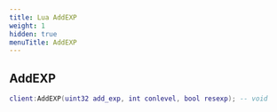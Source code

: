 ```yaml
---
title: Lua AddEXP
weight: 1
hidden: true
menuTitle: AddEXP
---
```

## AddEXP
```lua
client:AddEXP(uint32 add_exp, int conlevel, bool resexp); -- void
```